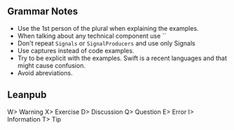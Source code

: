 ## Grammar Notes
- Use the 1st person of the plural when explaining the examples.
- When talking about any technical component use ``
- Don't repeat `Signals` or `SignalProducers` and use only Signals
- Use captures instead of code examples.
- Try to be explicit with the examples. Swift is a recent languages and that might cause confusion.
- Avoid abreviations.

## Leanpub
W> Warning
X> Exercise
D> Discussion
Q> Question
E> Error
I> Information
T> Tip
